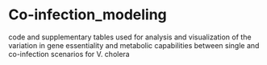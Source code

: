 # Co-infection_modeling
code and supplementary tables used for analysis and visualization of the variation in gene essentiality and metabolic capabilities between single and co-infection scenarios for V. cholera
